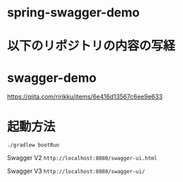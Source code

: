 # spring-swagger-demo
# 以下のリポジトリの内容の写経


# swagger-demo
https://qiita.com/ririkku/items/6e416d13567c6ee9e633

# 起動方法
`./gradlew bootRun`

Swagger V2
`http://localhost:8080/swagger-ui.html`


Swagger V3
`http://localhost:8080/swagger-ui/`



